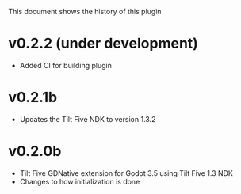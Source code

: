 This document shows the history of this plugin

v0.2.2 (under development)
=========================
- Added CI for building plugin

v0.2.1b
=========================
- Updates the Tilt Five NDK to version 1.3.2

v0.2.0b
=========================
- Tilt Five GDNative extension for Godot 3.5 using Tilt Five 1.3 NDK
- Changes to how initialization is done
